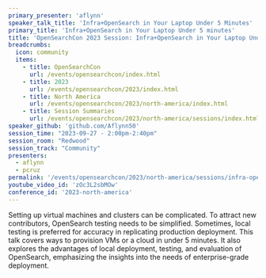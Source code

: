 ```yaml
---
primary_presenter: 'aflynn'
speaker_talk_title: 'Infra+OpenSearch in Your Laptop Under 5 Minutes'
primary_title: 'Infra+OpenSearch in Your Laptop Under 5 minutes'
title: 'OpenSearchCon 2023 Session: Infra+OpenSearch in Your Laptop Under 5 Minutes'
breadcrumbs:
  icon: community
  items:
    - title: OpenSearchCon
      url: /events/opensearchcon/index.html
    - title: 2023
      url: /events/opensearchcon/2023/index.html
    - title: North America
      url: /events/opensearchcon/2023/north-america/index.html
    - title: Session Summaries
      url: /events/opensearchcon/2023/north-america/sessions/index.html
speaker_github: 'github.com/Aflynn50'
session_time: "2023-09-27 - 2:00pm-2:40pm"
session_room: "Redwood"
session_track: "Community"
presenters: 
  - aflynn
  - pcruz
permalink: '/events/opensearchcon/2023/north-america/sessions/infra-opensearch-in-your-laptop-under-5-minutes.html'
youtube_video_id: 'zOc3L2sbMOw'
conference_id: '2023-north-america'
---
```


Setting up virtual machines and clusters can be complicated. To attract new contributors, OpenSearch testing needs to be simplified. Sometimes, local testing is preferred for accuracy in replicating production deployment. This talk covers ways to provision VMs or a cloud in under 5 minutes. It also explores the advantages of local deployment, testing, and evaluation of OpenSearch, emphasizing the insights into the needs of enterprise-grade deployment.
